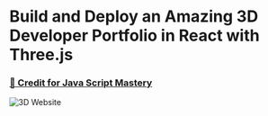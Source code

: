 # Build and Deploy an Amazing 3D Developer Portfolio in React with Three.js

### [🌟 Credit for Java Script Mastery ](https://www.youtube.com/@javascriptmastery)
![3D Website](https://i.ibb.co/ryytGVx/Screenshot-2023-11-25-at-11-28-11-AM.png)


